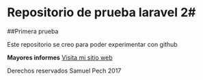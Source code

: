 # Repositorio de prueba laravel 2#
##Primera prueba

Este repositorio se creo para poder experimentar con github

**Mayores informes**
[Visita mi sitio web](www.animeflv.net)

Derechos reservados Samuel Pech 2017

